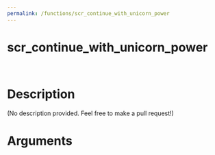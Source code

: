 ```yaml
---
permalink: /functions/scr_continue_with_unicorn_power
---
```

# scr_continue_with_unicorn_power  
&nbsp;  
# Description  
(No description provided. Feel free to make a pull request!) 
&nbsp;  
# Arguments



